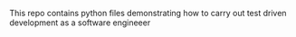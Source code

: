 This repo contains python files demonstrating how to carry out test driven development as a software engineeer
